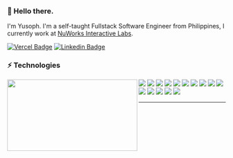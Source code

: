 ### 👋 Hello there.
I'm Yusoph. I'm a self-taught Fullstack Software Engineer from Philippines, I currently work at [NuWorks Interactive Labs](https://nuworks.ph).

[![Vercel Badge](https://img.shields.io/badge/vercel--portfolio-https%3A%2F%2Fyusoph.vercel.app-white?style=for-the-badge&logo=vercel&color=green)](https://yusoph.vercel.app/)
[![Linkedin Badge](https://img.shields.io/badge/yusoph--dev-https%3A%2F%2Fwww.linkedin.com%2Fin%2Fyusoph--dev-white?style=for-the-badge&logo=linkedin&color=blue)](https://www.linkedin.com/in/yusoph-dev/)

### ⚡ Technologies
<p>
  <img align="left" width="300" height="165" src="https://github-readme-stats.vercel.app/api/top-langs/?username=yusoph-dev&layout=compact&card_width=250"/>
  <p>
    <img src="https://img.shields.io/badge/-PHP-777BB4?style=flat-square&logo=php&logoColor=FFFFFF"> 
    <img src="https://img.shields.io/badge/-Laravel-FF2D20?style=flat-square&logo=laravel&logoColor=FFFFFF">
    <img src="https://img.shields.io/badge/-JavaScript-F7DF1E?style=flat-square&logo=javascript&logoColor=FFFFFF">
    <img src="https://img.shields.io/badge/-VueJS-4FC08D?style=flat-square&logo=vue.js&logoColor=FFFFFF">
    <img src="https://img.shields.io/badge/-NodeJS-339933?style=flat-square&logo=Node.js&logoColor=FFFFFF">
    <img src="https://img.shields.io/badge/-Python-3776AB?style=flat-square&logo=python&logoColor=FFFFFF">
    <img src="https://img.shields.io/badge/-HTML5-E34F26?style=flat-square&logo=html5&logoColor=FFFFFF">
    <img src="https://img.shields.io/badge/-CSS3-1572B6?style=flat-square&logo=css3&logoColor=FFFFFF">
    <img src="https://img.shields.io/badge/-MySQL-4479A1?style=flat-square&logo=mysql&logoColor=FFFFFF">
    <img src="https://img.shields.io/badge/-MongoDB-47A248?style=flat-square&logo=mongodb&logoColor=FFFFFF">
    <img src="https://img.shields.io/badge/-Docker-2496ED?style=flat-square&logo=docker&logoColor=FFFFFF">
    <img src="https://img.shields.io/badge/-Google Cloud-4285F4?style=flat-square&logo=google-cloud&logoColor=FFFFFF">
    <img src="https://img.shields.io/badge/-GitHub Actions-2088FF?style=flat-square&logo=github-actions&logoColor=FFFFFF">
    <img src="https://img.shields.io/badge/-Linux-FCC624?style=flat-square&logo=linux&logoColor=000000">
    <img src="https://img.shields.io/badge/-Git-F05032?style=flat-square&logo=git&logoColor=FFFFFF">
  </p>
</p>

---

<!-- ![GitHub stats](https://github-readme-stats.vercel.app/api?username=yusoph-dev&show_icons=true&title_color=black&icon_color=black&text_color=black&bg_color=fffff) ![Top languages](https://github-readme-stats.vercel.app/api/top-langs/?username=yusoph-dev&layout=compact) -->

<!--
**yusoph-dev/yusoph-dev** is a ✨ _special_ ✨ repository because its `README.md` (this file) appears on your GitHub profile.

Here are some ideas to get you started:

- 🔭 I’m currently working on ...
- 🌱 I’m currently learning ...
- 👯 I’m looking to collaborate on ...
- 🤔 I’m looking for help with ...
- 💬 Ask me about ...
- 📫 How to reach me: ...
- 😄 Pronouns: ...
- ⚡ Fun fact: ...
-->
